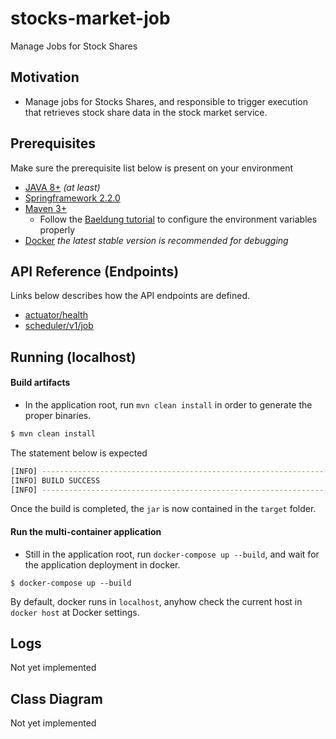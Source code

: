 # stocks-market-job
Manage Jobs for Stock Shares

## Motivation

- Manage jobs for Stocks Shares, and responsible to trigger execution that retrieves stock share data in the stock 
market service.

## Prerequisites

Make sure the prerequisite list below is present on your environment
    
- [JAVA 8+](https://www.java.com/en/download/) _(at least)_
- [Springframework 2.2.0](https://spring.io/)
- [Maven 3+](https://maven.apache.org/)
    - Follow the [Baeldung tutorial](https://www.baeldung.com/install-maven-on-windows-linux-mac) to configure the 
    environment variables properly 
- [Docker](https://www.docker.com/) _the latest stable version is recommended for debugging_

## API Reference (Endpoints)

Links below describes how the API endpoints are defined.

- [actuator/health](docs/actuator-health.md)
- [scheduler/v1/job](docs/scheduler.md)

## Running (localhost)

#### Build artifacts

- In the application root, run `mvn clean install` in order to generate the proper binaries. 

```bash
$ mvn clean install
```

The statement below is expected
```bash
[INFO] ------------------------------------------------------------------------
[INFO] BUILD SUCCESS
[INFO] ------------------------------------------------------------------------
```

Once the build is completed, the `jar` is now contained in the `target` folder.

#### Run the multi-container application

- Still in the application root, run `docker-compose up --build`, and wait for the application deployment in docker.

```
$ docker-compose up --build
```
 
By default, docker runs in `localhost`, anyhow check the current host in `docker host` at Docker settings.

## Logs

Not yet implemented

## Class Diagram

Not yet implemented

